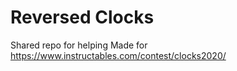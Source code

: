 # Reversed Clocks
Shared repo for helping
Made for https://www.instructables.com/contest/clocks2020/

